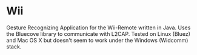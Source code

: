 Wii
===

Gesture Recognizing Application for the Wii-Remote written in Java. Uses the Bluecove library to communicate with L2CAP. Tested on Linux (Bluez) and Mac OS X but doesn't seem to work under the Windows (Widcomm) stack.
